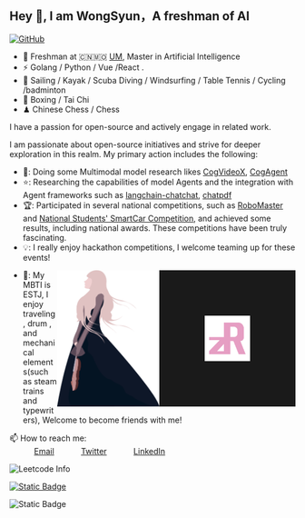 ## Hey 👋, I am WongSyun，A freshman of AI
[![GitHub](https://img.shields.io/badge/dynamic/json?logo=github&label=GitHub&labelColor=495867&color=495867&query=%24.data.totalSubs&url=https%3A%2F%2Fapi.spencerwoo.com%2Fsubstats%2F%3Fsource%3Dgithub%26queryKey%3Dhayschan&style=flat-square)](https://github.com/Axbros)

- 🍻 Freshman at 🇨🇳🇲🇴 [UM](https://um.edu.mo), Master in Artificial Intelligence
- ⚡ Golang / Python / Vue /React .
- 🏃 Sailing / Kayak / Scuba Diving / Windsurfing / Table Tennis / Cycling /badminton
- 🥋 Boxing / Tai Chi
- ♟ Chinese Chess / Chess 

I have a passion for open-source and actively engage in related work.

I am passionate about open-source initiatives and strive for deeper exploration in this realm. My primary action includes the following:

+ 📄: Doing some Multimodal model research likes [CogVideoX](https://arxiv.org/abs/2408.06072), [CogAgent](https://arxiv.org/abs/2312.08914)
+ ⭐: Researching the capabilities of model Agents and the integration with Agent frameworks such as [langchain-chatchat](https://github.com/chatchat-space/Langchain-Chatchat),  [chatpdf](https://github.com/CosmosShadow/gptpdf) 
+ 🏆: Participated in several national competitions, such as [RoboMaster](https://www.robomaster.com/en-US) and [National Students' SmartCar Competition](https://www.smartcar.zone), and achieved some results, including national awards. These competitions have been truly fascinating.
+ 💡: I really enjoy hackathon competitions, I welcome teaming up for these events!
 
<a>
  <img align="right" src="https://github.com/Axbros/Axbros/blob/main/Pic/logo2.png"  width="80" height="80" border="80"/>
</a>
<a>
  <img align="right" src="https://github.com/Axbros/Axbros/blob/main/Pic/1.png" width="180" height="240"/>
</a>

+ 🌿: My MBTI is ESTJ, I enjoy traveling, drum , and mechanical elements(such as steam trains and typewriters), Welcome to become friends with me!

📫 How to reach me: <br>
&nbsp;&nbsp;&nbsp;&nbsp;&nbsp;&nbsp;&nbsp;&nbsp;&nbsp;&nbsp; [Email](mc45334@um.edu.mo)
&nbsp;&nbsp;&nbsp;&nbsp;&nbsp;&nbsp;&nbsp;&nbsp;&nbsp;&nbsp; [Twitter](https://www.twitter.com/copilotshub)
&nbsp;&nbsp;&nbsp;&nbsp;&nbsp;&nbsp;&nbsp;&nbsp;&nbsp;&nbsp; [LinkedIn](https://www.linkedin.com/in/syun-wong-117271270/)

![Leetcode Info](https://stats.justsong.cn/api/leetcode?username=Axbros&cn=true&theme=dark)

[![Static Badge](https://img.shields.io/badge/X-zR-blue?style=social&logo=twitter&logoColor=blue&link=https%3A%2F%2Ftwitter.com%2FzRdianjiao)](https://twitter.com/copilotshub)

![Static Badge](https://img.shields.io/badge/Wechat-RotatorW-green?style=social&logo=wechat&logoColor=green)




